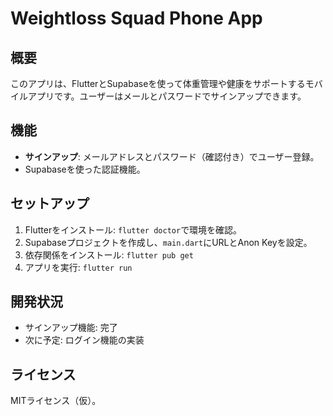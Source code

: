 # Weightloss Squad Phone App

## 概要
このアプリは、FlutterとSupabaseを使って体重管理や健康をサポートするモバイルアプリです。ユーザーはメールとパスワードでサインアップできます。

## 機能
- **サインアップ**: メールアドレスとパスワード（確認付き）でユーザー登録。
- Supabaseを使った認証機能。

## セットアップ
1. Flutterをインストール: `flutter doctor`で環境を確認。
2. Supabaseプロジェクトを作成し、`main.dart`にURLとAnon Keyを設定。
3. 依存関係をインストール: `flutter pub get`
4. アプリを実行: `flutter run`

## 開発状況
- サインアップ機能: 完了
- 次に予定: ログイン機能の実装

## ライセンス
MITライセンス（仮）。